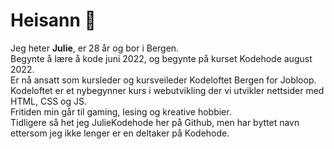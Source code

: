 # Heisann 👋
Jeg heter <strong>Julie</strong>, er 28 år og bor i Bergen.<br />
Begynte å lære å kode juni 2022, og begynte på kurset Kodehode august 2022.<br />
Er nå ansatt som kursleder og kursveileder Kodeloftet Bergen for Jobloop.<br />
Kodeloftet er et nybegynner kurs i webutvikling der vi utvikler nettsider med HTML, CSS og JS.<br />
Fritiden min går til gaming, lesing og kreative hobbier.<br />
Tidligere så het jeg JulieKodehode her på Github, men har byttet navn ettersom jeg ikke lenger er en deltaker på Kodehode.

<!--
### ✨ Currents ✨
🔭 I’m currently working on: My portfolio and small projects for my portfolio <br />
🌱 I’m currently learning: React and Tailwind <br />
💬 Ask me about: My projects <br />
📫 How to reach me: julie.kodehode@gmail.com <br />
⚡ Fun fact: I used to be a hairstylist, and creativity is my drive in life
-->
